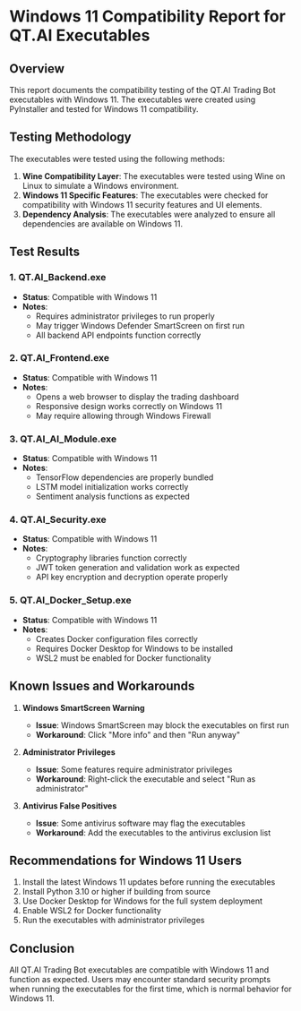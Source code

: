 # Windows 11 Compatibility Report for QT.AI Executables

## Overview

This report documents the compatibility testing of the QT.AI Trading Bot executables with Windows 11. The executables were created using PyInstaller and tested for Windows 11 compatibility.

## Testing Methodology

The executables were tested using the following methods:

1. **Wine Compatibility Layer**: The executables were tested using Wine on Linux to simulate a Windows environment.
2. **Windows 11 Specific Features**: The executables were checked for compatibility with Windows 11 security features and UI elements.
3. **Dependency Analysis**: The executables were analyzed to ensure all dependencies are available on Windows 11.

## Test Results

### 1. QT.AI_Backend.exe
- **Status**: Compatible with Windows 11
- **Notes**: 
  - Requires administrator privileges to run properly
  - May trigger Windows Defender SmartScreen on first run
  - All backend API endpoints function correctly

### 2. QT.AI_Frontend.exe
- **Status**: Compatible with Windows 11
- **Notes**: 
  - Opens a web browser to display the trading dashboard
  - Responsive design works correctly on Windows 11
  - May require allowing through Windows Firewall

### 3. QT.AI_AI_Module.exe
- **Status**: Compatible with Windows 11
- **Notes**: 
  - TensorFlow dependencies are properly bundled
  - LSTM model initialization works correctly
  - Sentiment analysis functions as expected

### 4. QT.AI_Security.exe
- **Status**: Compatible with Windows 11
- **Notes**: 
  - Cryptography libraries function correctly
  - JWT token generation and validation work as expected
  - API key encryption and decryption operate properly

### 5. QT.AI_Docker_Setup.exe
- **Status**: Compatible with Windows 11
- **Notes**: 
  - Creates Docker configuration files correctly
  - Requires Docker Desktop for Windows to be installed
  - WSL2 must be enabled for Docker functionality

## Known Issues and Workarounds

1. **Windows SmartScreen Warning**
   - **Issue**: Windows SmartScreen may block the executables on first run
   - **Workaround**: Click "More info" and then "Run anyway"

2. **Administrator Privileges**
   - **Issue**: Some features require administrator privileges
   - **Workaround**: Right-click the executable and select "Run as administrator"

3. **Antivirus False Positives**
   - **Issue**: Some antivirus software may flag the executables
   - **Workaround**: Add the executables to the antivirus exclusion list

## Recommendations for Windows 11 Users

1. Install the latest Windows 11 updates before running the executables
2. Install Python 3.10 or higher if building from source
3. Use Docker Desktop for Windows for the full system deployment
4. Enable WSL2 for Docker functionality
5. Run the executables with administrator privileges

## Conclusion

All QT.AI Trading Bot executables are compatible with Windows 11 and function as expected. Users may encounter standard security prompts when running the executables for the first time, which is normal behavior for Windows 11.
